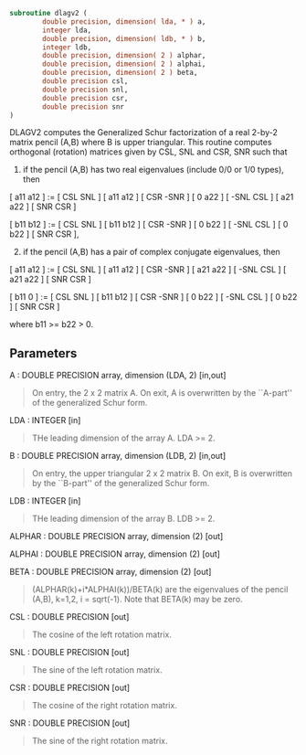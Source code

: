 ```fortran
subroutine dlagv2 (
        double precision, dimension( lda, * ) a,
        integer lda,
        double precision, dimension( ldb, * ) b,
        integer ldb,
        double precision, dimension( 2 ) alphar,
        double precision, dimension( 2 ) alphai,
        double precision, dimension( 2 ) beta,
        double precision csl,
        double precision snl,
        double precision csr,
        double precision snr
)
```

DLAGV2 computes the Generalized Schur factorization of a real 2-by-2
matrix pencil (A,B) where B is upper triangular. This routine
computes orthogonal (rotation) matrices given by CSL, SNL and CSR,
SNR such that

1) if the pencil (A,B) has two real eigenvalues (include 0/0 or 1/0
types), then

[ a11 a12 ] := [  CSL  SNL ] [ a11 a12 ] [  CSR -SNR ]
[  0  a22 ]    [ -SNL  CSL ] [ a21 a22 ] [  SNR  CSR ]

[ b11 b12 ] := [  CSL  SNL ] [ b11 b12 ] [  CSR -SNR ]
[  0  b22 ]    [ -SNL  CSL ] [  0  b22 ] [  SNR  CSR ],

2) if the pencil (A,B) has a pair of complex conjugate eigenvalues,
then

[ a11 a12 ] := [  CSL  SNL ] [ a11 a12 ] [  CSR -SNR ]
[ a21 a22 ]    [ -SNL  CSL ] [ a21 a22 ] [  SNR  CSR ]

[ b11  0  ] := [  CSL  SNL ] [ b11 b12 ] [  CSR -SNR ]
[  0  b22 ]    [ -SNL  CSL ] [  0  b22 ] [  SNR  CSR ]

where b11 >= b22 > 0.

## Parameters
A : DOUBLE PRECISION array, dimension (LDA, 2) [in,out]
> On entry, the 2 x 2 matrix A.
> On exit, A is overwritten by the ``A-part'' of the
> generalized Schur form.

LDA : INTEGER [in]
> THe leading dimension of the array A.  LDA >= 2.

B : DOUBLE PRECISION array, dimension (LDB, 2) [in,out]
> On entry, the upper triangular 2 x 2 matrix B.
> On exit, B is overwritten by the ``B-part'' of the
> generalized Schur form.

LDB : INTEGER [in]
> THe leading dimension of the array B.  LDB >= 2.

ALPHAR : DOUBLE PRECISION array, dimension (2) [out]

ALPHAI : DOUBLE PRECISION array, dimension (2) [out]

BETA : DOUBLE PRECISION array, dimension (2) [out]
> (ALPHAR(k)+i\*ALPHAI(k))/BETA(k) are the eigenvalues of the
> pencil (A,B), k=1,2, i = sqrt(-1).  Note that BETA(k) may
> be zero.

CSL : DOUBLE PRECISION [out]
> The cosine of the left rotation matrix.

SNL : DOUBLE PRECISION [out]
> The sine of the left rotation matrix.

CSR : DOUBLE PRECISION [out]
> The cosine of the right rotation matrix.

SNR : DOUBLE PRECISION [out]
> The sine of the right rotation matrix.
